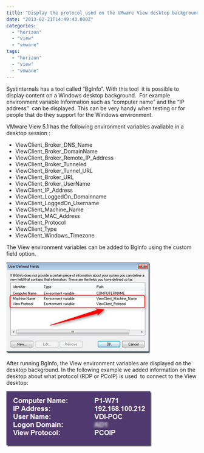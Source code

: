 ```yaml
---
title: "Display the protocol used on the VMware View desktop background"
date: "2013-02-21T14:49:43.000Z"
categories: 
  - "horizon"
  - "view"
  - "vmware"
tags: 
  - "horizon"
  - "view"
  - "vmware"
---
```


Systinternals has a tool called “BgInfo”. With this tool  it is possible to display content on a Windows desktop background.  For example environment variable Information such as “computer name” and the “IP address”  can be displayed. This can be very handy when testing or for people that do they support for the Windows environment.

VMware View 5.1 has the following environment variables available in a desktop session :

- ViewClient\_Broker\_DNS\_Name
- ViewClient\_Broker\_DomainName
- ViewClient\_Broker\_Remote\_IP\_Address
- ViewClient\_Broker\_Tunneled
- ViewClient\_Broker\_Tunnel\_URL
- ViewClient\_Broker\_URL
- ViewClient\_Broker\_UserName
- ViewClient\_IP\_Address
- ViewClient\_LoggedOn\_Domainname
- ViewClient\_LoggedOn\_Username
- ViewClient\_Machine\_Name
- ViewClient\_MAC\_Address
- ViewClient\_Protocol
- ViewClient\_Type
- ViewClient\_Windows\_Timezone

The View environment variables can be added to BgInfo using the custom field option.

[![image](images/image_thumb11.png "image")](https://www.ivobeerens.nl/wp-content/uploads/2013/02/image11.png)

After running BgInfo, the View environment variables are displayed on the desktop background. In the following example we added information on the desktop about what protocol (RDP or PCoIP) is used  to connect to the View desktop:

[![image](images/image_thumb12.png "image")](https://www.ivobeerens.nl/wp-content/uploads/2013/02/image12.png)
